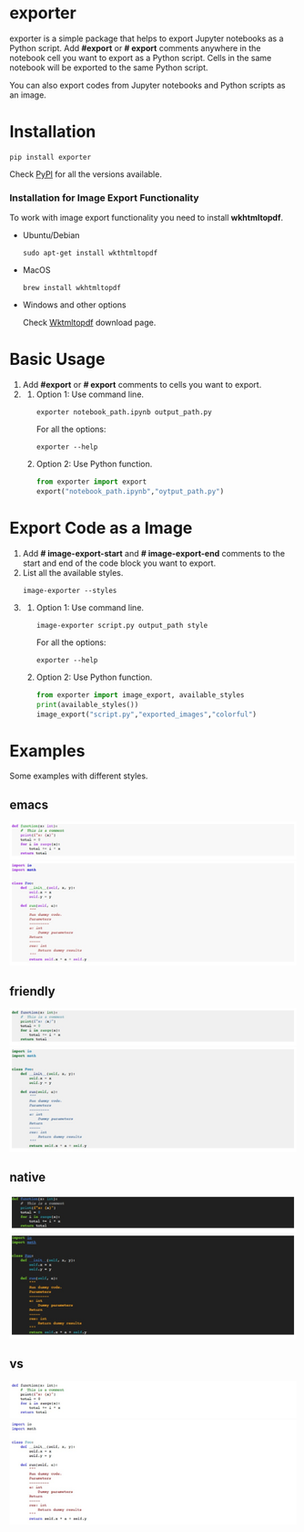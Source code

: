 # exporter

exporter is a simple package that helps to export Jupyter notebooks as a Python script.
Add **#export** or **# export** comments anywhere in the notebook cell you want to export as a Python script. Cells in 
the same notebook will be exported to the same Python script.

You can also export codes from Jupyter notebooks and Python scripts as an image.


# Installation

```
pip install exporter
```

Check [PyPI](https://pypi.org/project/exporter/) for all the versions available.

### Installation for Image Export Functionality
To work with image export functionality you need to install **wkhtmltopdf**.
- Ubuntu/Debian
    ```
    sudo apt-get install wkthtmltopdf
    ```
- MacOS
    ```
    brew install wkhtmltopdf
    ```
- Windows and other options

  Check [Wktmltopdf](https://wkhtmltopdf.org/downloads.html) download page.

# Basic Usage

1. Add **#export** or **# export** comments to cells you want to export.
2. 
    1. Option 1: Use command line.
          ```
          exporter notebook_path.ipynb output_path.py
          ```
          For all the options:
          ```
          exporter --help
          ```
    2. Option 2: Use Python function.
          ```python
          from exporter import export
          export("notebook_path.ipynb","oytput_path.py")
          ```

# Export Code as a Image

1. Add **# image-export-start** and **# image-export-end** comments
to the start and end of the code block you want to export.
2. List all the available styles.
    ```
    image-exporter --styles
    ```
3.
    1. Option 1: Use command line.
          ```
          image-exporter script.py output_path style
          ```
       For all the options:
          ```
          exporter --help
          ```
    2. Option 2: Use Python function.      
          ```python
          from exporter import image_export, available_styles
          print(available_styles())
          image_export("script.py","exported_images","colorful")
          ```

# Examples

Some examples with different styles.

emacs 
------------ 
![emacs example 0](https://github.com/hasan-yaman/exporter/raw/master/examples/example_0_emacs-0.jpg) 
![emacs example 1](https://github.com/hasan-yaman/exporter/raw/master/examples/example_1_emacs-0.jpg)

friendly
------------ 
![friendly example 0](https://github.com/hasan-yaman/exporter/raw/master/examples/example_0_friendly-0.jpg) 
![friendly example 1](https://github.com/hasan-yaman/exporter/raw/master/examples/example_1_friendly-0.jpg)

native 
------------ 
![native example 0](https://github.com/hasan-yaman/exporter/raw/master/examples/example_0_native-0.jpg) 
![native example 1](https://github.com/hasan-yaman/exporter/raw/master/examples/example_1_native-0.jpg)

vs 
------------ 
![vs example 0](https://github.com/hasan-yaman/exporter/raw/master/examples/example_0_vs-0.jpg) 
![vs example 1](https://github.com/hasan-yaman/exporter/raw/master/examples/example_1_vs-0.jpg)

